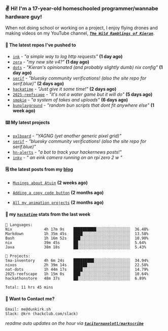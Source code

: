 ### ✌️ Hi! I'm a 17-year-old homeschooled programmer/wannabe hardware guy!

When not doing school or working on a project, I enjoy flying drones and making videos on my YouTube channel, [**_`The Wild Ramblings of Kieran`_**](https://youtube.com/@kieran.rambles).

#### 👷 The latest repos I've pushed to

- [`ink`](https://github.com/taciturnaxolotl/ink) - _"a simple way to log http requests"_ **(1 day ago)**
- [`zera`](https://github.com/taciturnaxolotl/zera) - _"my new site v4?"_ **(1 day ago)**
- [`dots`](https://github.com/taciturnaxolotl/dots) - _"Kieran's opinionated (and probably slightly dumb) nix config"_ **(1 day ago)**
- [`serif`](https://github.com/taciturnaxolotl/serif) - _"bluesky community verifications! (also the site repo for serif.blue)"_ **(2 days ago)**
- [`hackatime`](https://github.com/hackclub/hackatime) - _"Just give it some time!"_ **(2 days ago)**
- [`2025-reefscape`](https://github.com/df1317/2025-reefscape) - _"it's not a water game but it will do"_ **(5 days ago)**
- [`smokie`](https://github.com/taciturnaxolotl/smokie) - _"a system of takes and uploads"_ **(6 days ago)**
- [`bunplayground`](https://github.com/taciturnaxolotl/bunplayground) - _"random bun scripts that dont fit anywhere else"_ **(1 week ago)**

#### ⌨️ My latest projects

- [`pxlboard`](https://github.com/taciturnaxolotl/pxlboard) - _"YAGNG (yet another generic pixel grid)"_
- [`serif`](https://github.com/taciturnaxolotl/serif) - _"bluesky community verifications! (also the site repo for serif.blue)"_
- [`hn-alerts`](https://github.com/taciturnaxolotl/hn-alerts) - _"a bot to track your hackernews posts!"_
- [`inky`](https://github.com/taciturnaxolotl/inky) - _" an eink camera running on an rpi zero 2 w "_

#### 🗒️ the latest posts from my [blog](https://dunkirk.sh)

- [`Musings about Atuin`](https://dunkirk.sh/blog/atuin/) **(2 weeks ago)**

- [`Adding a copy code button`](https://dunkirk.sh/blog/adding-a-copy-button/) **(2 months ago)**

- [`All my animation projects`](https://dunkirk.sh/blog/my-animations/) **(2 months ago)**



#### 📡 my [_`hackatime`_](https://waka.hackclub.com) stats from the last week

```text
💾 Languages:
Nix              4h 17m 9s    ██████████░░░░░░░░░░░░░░░  36.48%
Markdown         1h 35m 45s   ████░░░░░░░░░░░░░░░░░░░░░  13.58%
Bash             1h 16m 52s   ███░░░░░░░░░░░░░░░░░░░░░░  10.90%
nix              39m 45s      ██░░░░░░░░░░░░░░░░░░░░░░░  5.64%
Java             38m 18s      ██░░░░░░░░░░░░░░░░░░░░░░░  5.43%

💼 Projects:
tma-inventory    4h 6m 24s    █████████░░░░░░░░░░░░░░░░  34.94%
nixos            2h 39m 14s   ██████░░░░░░░░░░░░░░░░░░░  22.58%
nat-dots         1h 44m 17s   ████░░░░░░░░░░░░░░░░░░░░░  14.79%
2025-reefscape   1h 15m 0s    ███░░░░░░░░░░░░░░░░░░░░░░  10.64%
hackathonstore   48m 37s      ██░░░░░░░░░░░░░░░░░░░░░░░  6.89%

Total: 11 hrs 45 mins
```

#### 📮 Want to Contact me?

```text
Email: me@dunkirk.sh
Slack: @krn (hackclub.com/slack)
```

_readme auto updates on the hour via [**`taciturnaxolotl/markscribe`**](https://github.com/taciturnaxolotl/markscribe)_
